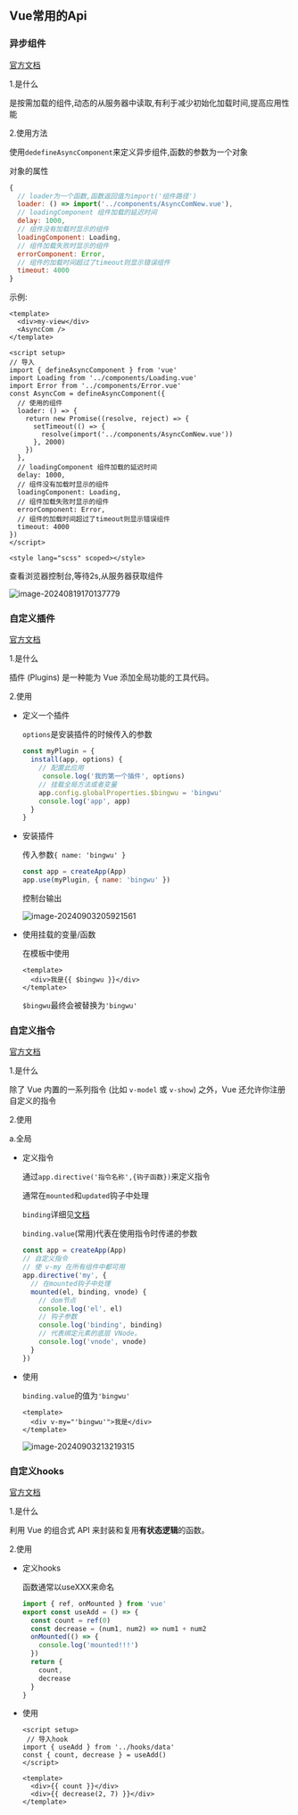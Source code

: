 ## Vue常用的Api

### 异步组件

[官方文档](https://cn.vuejs.org/guide/components/async.html#async-components)

1.是什么

是按需加载的组件,动态的从服务器中读取,有利于减少初始化加载时间,提高应用性能

2.使用方法

使用`dedefineAsyncComponent`来定义异步组件,函数的参数为一个对象

对象的属性

```js
{
  // loader为一个函数,函数返回值为import('组件路径')
  loader: () => import('../components/AsyncComNew.vue'),
  // loadingComponent 组件加载的延迟时间
  delay: 1000,
  // 组件没有加载时显示的组件
  loadingComponent: Loading,
  // 组件加载失败时显示的组件
  errorComponent: Error,
  // 组件的加载时间超过了timeout则显示错误组件
  timeout: 4000
}
```

示例:

```vue
<template>
  <div>my-view</div>
  <AsyncCom />
</template>

<script setup>
// 导入
import { defineAsyncComponent } from 'vue'
import Loading from '../components/Loading.vue'
import Error from '../components/Error.vue'
const AsyncCom = defineAsyncComponent({
  // 使用的组件
  loader: () => {
    return new Promise((resolve, reject) => {
      setTimeout(() => {
        resolve(import('../components/AsyncComNew.vue'))
      }, 2000)
    })
  },
  // loadingComponent 组件加载的延迟时间
  delay: 1000,
  // 组件没有加载时显示的组件
  loadingComponent: Loading,
  // 组件加载失败时显示的组件
  errorComponent: Error,
  // 组件的加载时间超过了timeout则显示错误组件
  timeout: 4000
})
</script>

<style lang="scss" scoped></style>

```

查看浏览器控制台,等待2s,从服务器获取组件

![image-20240819170137779](https://bing-wu-doc-1318477772.cos.ap-nanjing.myqcloud.com/typora/image-20240819170137779.png?imageSlim)



### 自定义插件

[官方文档](https://cn.vuejs.org/guide/reusability/plugins.html#writing-a-plugin)

1.是什么

插件 (Plugins) 是一种能为 Vue 添加全局功能的工具代码。

2.使用

- 定义一个插件

  `options`是安装插件的时候传入的参数

  ```js
  const myPlugin = {
    install(app, options) {
      // 配置此应用
       console.log('我的第一个插件', options)
      // 挂载全局方法或者变量
      app.config.globalProperties.$bingwu = 'bingwu'
      console.log('app', app)
    }
  }
  ```

- 安装插件

  传入参数`{ name: 'bingwu' }`

  ```js
  const app = createApp(App)
  app.use(myPlugin, { name: 'bingwu' })
  ```

  控制台输出

  ![image-20240903205921561](https://bing-wu-doc-1318477772.cos.ap-nanjing.myqcloud.com/typora/image-20240903205921561.png?imageSlim)

- 使用挂载的变量/函数

  在模板中使用

  ```vue
  <template>
    <div>我是{{ $bingwu }}</div>
  </template>
  ```

  `$bingwu`最终会被替换为`'bingwu'`

### 自定义指令

[官方文档](https://cn.vuejs.org/guide/reusability/custom-directives#custom-directives)

1.是什么

除了 Vue 内置的一系列指令 (比如 `v-model` 或 `v-show`) 之外，Vue 还允许你注册自定义的指令

2.使用

a.全局

- 定义指令

  通过`app.directive('指令名称',{钩子函数})`来定义指令

  通常在`mounted`和`updated`钩子中处理

  `binding`详细见[文档](https://cn.vuejs.org/guide/reusability/custom-directives#custom-directives)

  `binding.value`(常用)代表在使用指令时传递的参数

  ```js
  const app = createApp(App)
  // 自定义指令
  // 使 v-my 在所有组件中都可用
  app.directive('my', {
    // 在mounted钩子中处理
    mounted(el, binding, vnode) {
      // dom节点
      console.log('el', el)
      // 钩子参数
      console.log('binding', binding)
      // 代表绑定元素的底层 VNode。
      console.log('vnode', vnode)
    }
  })
  ```

- 使用

  `binding.value`的值为`'bingwu'`

  ```vue
  <template>
    <div v-my="'bingwu'">我是</div>
  </template>
  ```

  ![image-20240903213219315](https://bing-wu-doc-1318477772.cos.ap-nanjing.myqcloud.com/typora/image-20240903213219315.png?imageSlim)

### 自定义hooks

[官方文档](https://cn.vuejs.org/guide/reusability/composables)

1.是什么

利用 Vue 的组合式 API 来封装和复用**有状态逻辑**的函数。

2.使用

- 定义hooks

  函数通常以useXXX来命名

  ```js
  import { ref, onMounted } from 'vue'
  export const useAdd = () => {
    const count = ref(0)
    const decrease = (num1, num2) => num1 + num2
    onMounted(() => {
      console.log('mounted!!!')
    })
    return {
      count,
      decrease
    }
  }
  ```

- 使用

  ```vue
  <script setup>
   // 导入hook
  import { useAdd } from '../hooks/data'
  const { count, decrease } = useAdd()
  </script>
  
  <template>
    <div>{{ count }}</div>
    <div>{{ decrease(2, 7) }}</div>
  </template>
  ```

  
